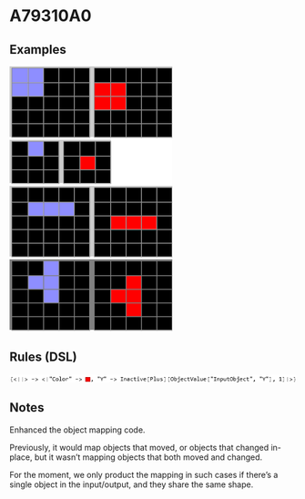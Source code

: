# A79310A0

## Examples

![ARC examples for A79310A0](examples.png?raw=true)

## Rules (DSL)

![DSL rules for A79310A0](rules.png?raw=true)

## Notes
Enhanced the object mapping code.

Previously, it would map objects that moved, or objects that changed in-place, but it wasn’t mapping objects that both moved and changed.

For the moment, we only product the mapping in such cases if there’s a single object in the input/output, and they share the same shape.
